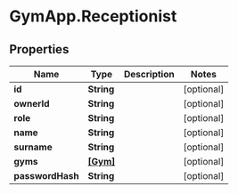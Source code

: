 # GymApp.Receptionist

## Properties
Name | Type | Description | Notes
------------ | ------------- | ------------- | -------------
**id** | **String** |  | [optional] 
**ownerId** | **String** |  | [optional] 
**role** | **String** |  | [optional] 
**name** | **String** |  | [optional] 
**surname** | **String** |  | [optional] 
**gyms** | [**[Gym]**](Gym.md) |  | [optional] 
**passwordHash** | **String** |  | [optional] 
